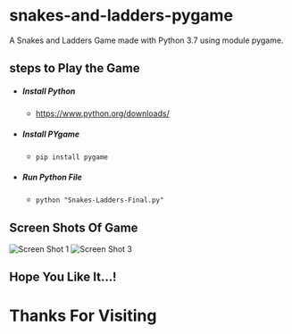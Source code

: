 # snakes-and-ladders-pygame
A Snakes and Ladders Game made with Python 3.7 using module pygame.

## steps to Play the Game
  - ##### Install Python

    - https://www.python.org/downloads/

  - ##### Install PYgame
    - ```pip install pygame```

  - ##### Run Python File
    - ``` python "Snakes-Ladders-Final.py" ```

## Screen Shots Of Game

![Screen Shot 1](https://github.com/manan-d8/snakes-and-ladders-pygame/blob/master/ScreenShots/ScreenShots1.PNG)
![Screen Shot 3](https://github.com/manan-d8/snakes-and-ladders-pygame/blob/master/ScreenShots/ScreenShots2.PNG)


## Hope You Like It...!
# Thanks For Visiting








